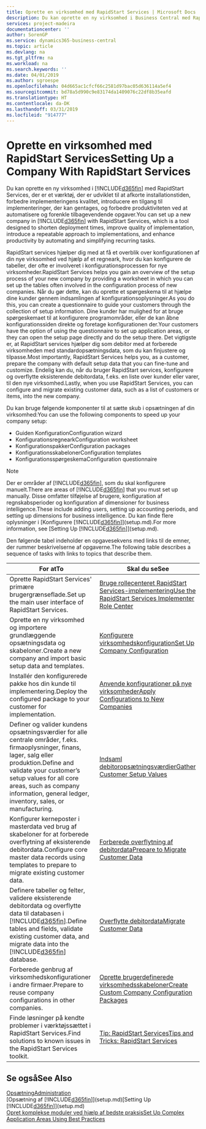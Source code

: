```yaml
---
title: Oprette en virksomhed med RapidStart Services | Microsoft Docs
description: Du kan oprette en ny virksomhed i Business Central med RapidStart Services, der er et værktøj, der er udviklet til at afkorte installationstiden, forbedre implementeringens kvalitet, introducere en tilgang til implementeringer, der kan gentages, og forbedre produktiviteten ved at automatisere og forenkle tilbagevendende opgaver.
services: project-madeira
documentationcenter: ''
author: SorenGP
ms.service: dynamics365-business-central
ms.topic: article
ms.devlang: na
ms.tgt_pltfrm: na
ms.workload: na
ms.search.keywords: ''
ms.date: 04/01/2019
ms.author: sgroespe
ms.openlocfilehash: 04d665ac1cfcf66c2581d97bac05d636114a5ef4
ms.sourcegitcommit: bd78a5d990c9e83174da1409076c22df8b35eafd
ms.translationtype: HT
ms.contentlocale: da-DK
ms.lasthandoff: 03/31/2019
ms.locfileid: "914777"
---
```

# <a name="setting-up-a-company-with-rapidstart-services"></a><span data-ttu-id="f8c3b-103">Oprette en virksomhed med RapidStart Services</span><span class="sxs-lookup"><span data-stu-id="f8c3b-103">Setting Up a Company With RapidStart Services</span></span>
<span data-ttu-id="f8c3b-104">Du kan oprette en ny virksomhed i [!INCLUDE[d365fin](includes/d365fin_md.md)] med RapidStart Services, der er et værktøj, der er udviklet til at afkorte installationstiden, forbedre implementeringens kvalitet, introducere en tilgang til implementeringer, der kan gentages, og forbedre produktiviteten ved at automatisere og forenkle tilbagevendende opgaver.</span><span class="sxs-lookup"><span data-stu-id="f8c3b-104">You can set up a new company in [!INCLUDE[d365fin](includes/d365fin_md.md)] with RapidStart Services, which is a tool designed to shorten deployment times, improve quality of implementation, introduce a repeatable approach to implementations, and enhance productivity by automating and simplifying recurring tasks.</span></span>  

<span data-ttu-id="f8c3b-105">RapidStart services hjælper dig med at få et overblik over konfigurationen af din nye virksomhed ved hjælp af et regneark, hvor du kan konfigurere de tabeller, der ofte er involveret i konfigurationsprocessen for nye virksomheder.</span><span class="sxs-lookup"><span data-stu-id="f8c3b-105">RapidStart Services helps you gain an overview of the setup process of your new company by providing a worksheet in which you can set up the tables often involved in the configuration process of new companies.</span></span> <span data-ttu-id="f8c3b-106">Når du gør dette, kan du oprette et spørgeskema til at hjælpe dine kunder gennem indsamlingen af konfigurationsoplysninger.</span><span class="sxs-lookup"><span data-stu-id="f8c3b-106">As you do this, you can create a questionnaire to guide your customers through the collection of setup information.</span></span> <span data-ttu-id="f8c3b-107">Dine kunder har mulighed for at bruge spørgeskemaet til at konfigurere programområder, eller de kan åbne konfigurationssiden direkte og foretage konfigurationen der.</span><span class="sxs-lookup"><span data-stu-id="f8c3b-107">Your customers have the option of using the questionnaire to set up application areas, or they can open the setup page directly and do the setup there.</span></span> <span data-ttu-id="f8c3b-108">Det vigtigste er, at RapidStart services hjælper dig som debitor med at forberede virksomheden med standardopsætningsdata, som du kan finjustere og tilpasse.</span><span class="sxs-lookup"><span data-stu-id="f8c3b-108">Most importantly, RapidStart Services helps you, as a customer, prepare the company with default setup data that you can fine-tune and customize.</span></span> <span data-ttu-id="f8c3b-109">Endelig kan du, når du bruger RapidStart services, konfigurere og overflytte eksisterende debitordata, f.eks. en liste over kunder eller varer, til den nye virksomhed.</span><span class="sxs-lookup"><span data-stu-id="f8c3b-109">Lastly, when you use RapidStart Services, you can configure and migrate existing customer data, such as a list of customers or items, into the new company.</span></span>

<span data-ttu-id="f8c3b-110">Du kan bruge følgende komponenter til at sætte skub i opsætningen af din virksomhed:</span><span class="sxs-lookup"><span data-stu-id="f8c3b-110">You can use the following components to speed up your company setup:</span></span>  

-   <span data-ttu-id="f8c3b-111">Guiden Konfiguration</span><span class="sxs-lookup"><span data-stu-id="f8c3b-111">Configuration wizard</span></span>  
-   <span data-ttu-id="f8c3b-112">Konfigurationsregneark</span><span class="sxs-lookup"><span data-stu-id="f8c3b-112">Configuration worksheet</span></span>  
-   <span data-ttu-id="f8c3b-113">Konfigurationspakker</span><span class="sxs-lookup"><span data-stu-id="f8c3b-113">Configuration packages</span></span>  
-   <span data-ttu-id="f8c3b-114">Konfigurationsskabeloner</span><span class="sxs-lookup"><span data-stu-id="f8c3b-114">Configuration templates</span></span>  
-   <span data-ttu-id="f8c3b-115">Konfigurationsspørgeskema</span><span class="sxs-lookup"><span data-stu-id="f8c3b-115">Configuration questionnaire</span></span>  

> [!Note]  
>  <span data-ttu-id="f8c3b-116">Der er områder af [!INCLUDE[d365fin](includes/d365fin_md.md)], som du skal konfigurere manuelt.</span><span class="sxs-lookup"><span data-stu-id="f8c3b-116">There are areas of [!INCLUDE[d365fin](includes/d365fin_md.md)] that you must set up manually.</span></span> <span data-ttu-id="f8c3b-117">Disse omfatter tilføjelse af brugere, konfiguration af regnskabsperioder og konfiguration af dimensioner for business intelligence.</span><span class="sxs-lookup"><span data-stu-id="f8c3b-117">These include adding users, setting up accounting periods, and setting up dimensions for business intelligence.</span></span> <span data-ttu-id="f8c3b-118">Du kan finde flere oplysninger i [Konfigurere [!INCLUDE[d365fin](includes/d365fin_md.md)]](setup.md).</span><span class="sxs-lookup"><span data-stu-id="f8c3b-118">For more information, see [Setting Up [!INCLUDE[d365fin](includes/d365fin_md.md)]](setup.md).</span></span>

 <span data-ttu-id="f8c3b-119">Den følgende tabel indeholder en opgavesekvens med links til de emner, der rummer beskrivelserne af opgaverne.</span><span class="sxs-lookup"><span data-stu-id="f8c3b-119">The following table describes a sequence of tasks with links to topics that describe them.</span></span>

|<span data-ttu-id="f8c3b-120">**For at**</span><span class="sxs-lookup"><span data-stu-id="f8c3b-120">**To**</span></span>|<span data-ttu-id="f8c3b-121">**Skal du se**</span><span class="sxs-lookup"><span data-stu-id="f8c3b-121">**See**</span></span>|  
|------------|-------------|  
|<span data-ttu-id="f8c3b-122">Oprette RapidStart Services' primære brugergrænseflade.</span><span class="sxs-lookup"><span data-stu-id="f8c3b-122">Set up the main user interface of RapidStart Services.</span></span>|[<span data-ttu-id="f8c3b-123">Bruge rollecenteret RapidStart Services-implementering</span><span class="sxs-lookup"><span data-stu-id="f8c3b-123">Use the RapidStart Services Implementer Role Center</span></span>](admin-how-to-use-the-rapidstart-services-role-center-to-track-progress.md)|  
|<span data-ttu-id="f8c3b-124">Oprette en ny virksomhed og importere grundlæggende opsætningsdata og skabeloner.</span><span class="sxs-lookup"><span data-stu-id="f8c3b-124">Create a new company and import basic setup data and templates.</span></span>|[<span data-ttu-id="f8c3b-125">Konfigurere virksomhedskonfiguration</span><span class="sxs-lookup"><span data-stu-id="f8c3b-125">Set Up Company Configuration</span></span>](admin-set-up-company-configuration.md)|  
|<span data-ttu-id="f8c3b-126">Installér den konfigurerede pakke hos din kunde til implementering.</span><span class="sxs-lookup"><span data-stu-id="f8c3b-126">Deploy the configured package to your customer for implementation.</span></span>|[<span data-ttu-id="f8c3b-127">Anvende konfigurationer på nye virksomheder</span><span class="sxs-lookup"><span data-stu-id="f8c3b-127">Apply Configurations to New Companies</span></span>](admin-apply-configuration-to-new-companies.md)|
|<span data-ttu-id="f8c3b-128">Definer og valider kundens opsætningsværdier for alle centrale områder, f.eks. firmaoplysninger, finans, lager, salg eller produktion.</span><span class="sxs-lookup"><span data-stu-id="f8c3b-128">Define and validate your customer’s setup values for all core areas, such as company information, general ledger, inventory, sales, or manufacturing.</span></span>|[<span data-ttu-id="f8c3b-129">Indsaml debitoropsætningsværdier</span><span class="sxs-lookup"><span data-stu-id="f8c3b-129">Gather Customer Setup Values</span></span>](admin-gather-customer-setup-values.md)|  
|<span data-ttu-id="f8c3b-130">Konfigurer kerneposter i masterdata ved brug af skabeloner for at forberede overflytning af eksisterende debitordata.</span><span class="sxs-lookup"><span data-stu-id="f8c3b-130">Configure core master data records using templates to prepare to migrate existing customer data.</span></span>|[<span data-ttu-id="f8c3b-131">Forberede overflytning af debitordata</span><span class="sxs-lookup"><span data-stu-id="f8c3b-131">Prepare to Migrate Customer Data</span></span>](admin-use-templates-to-prepare-customer-data-for-migration.md)|  
|<span data-ttu-id="f8c3b-132">Definere tabeller og felter, validere eksisterende debitordata og overflytte data til databasen i [!INCLUDE[d365fin](includes/d365fin_md.md)].</span><span class="sxs-lookup"><span data-stu-id="f8c3b-132">Define tables and fields, validate existing customer data, and migrate data into the [!INCLUDE[d365fin](includes/d365fin_md.md)] database.</span></span>|[<span data-ttu-id="f8c3b-133">Overflytte debitordata</span><span class="sxs-lookup"><span data-stu-id="f8c3b-133">Migrate Customer Data</span></span>](admin-migrate-customer-data.md)|
|<span data-ttu-id="f8c3b-134">Forberede genbrug af virksomhedskonfigurationer i andre firmaer.</span><span class="sxs-lookup"><span data-stu-id="f8c3b-134">Prepare to reuse company configurations in other companies.</span></span>|[<span data-ttu-id="f8c3b-135">Oprette brugerdefinerede virksomhedsskabeloner</span><span class="sxs-lookup"><span data-stu-id="f8c3b-135">Create Custom Company Configuration Packages</span></span>](admin-how-to-create-custom-company-configuration-packages.md)|
|<span data-ttu-id="f8c3b-136">Finde løsninger på kendte problemer i værktøjssættet i RapidStart Services.</span><span class="sxs-lookup"><span data-stu-id="f8c3b-136">Find solutions to known issues in the RapidStart Services toolkit.</span></span>|[<span data-ttu-id="f8c3b-137">Tip: RapidStart Services</span><span class="sxs-lookup"><span data-stu-id="f8c3b-137">Tips and Tricks: RapidStart Services</span></span>](admin-tips-and-tricks-rapidstart-services.md)|  

## <a name="see-also"></a><span data-ttu-id="f8c3b-138">Se også</span><span class="sxs-lookup"><span data-stu-id="f8c3b-138">See Also</span></span>  
[<span data-ttu-id="f8c3b-139">Opsætning</span><span class="sxs-lookup"><span data-stu-id="f8c3b-139">Administration</span></span>](admin-setup-and-administration.md)  
<span data-ttu-id="f8c3b-140">[Opsætning af [!INCLUDE[d365fin](includes/d365fin_md.md)]](setup.md)</span><span class="sxs-lookup"><span data-stu-id="f8c3b-140">[Setting Up [!INCLUDE[d365fin](includes/d365fin_md.md)]](setup.md)</span></span>  
[<span data-ttu-id="f8c3b-141">Opret komplekse moduler ved hjælp af bedste praksis</span><span class="sxs-lookup"><span data-stu-id="f8c3b-141">Set Up Complex Application Areas Using Best Practices</span></span>](set-up-complex-application-areas-using-best-practices.md)   
